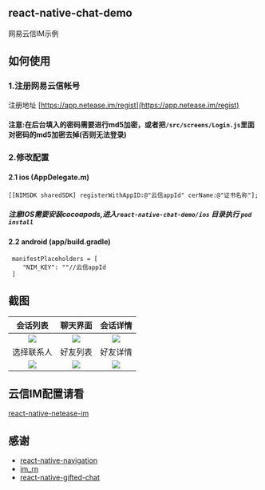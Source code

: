 ## react-native-chat-demo
网易云信IM示例
## 如何使用
### 1.注册网易云信帐号
注册地址 [https://app.netease.im/regist](https://app.netease.im/regist)
#### 注意:在后台填入的密码需要进行md5加密，或者把`/src/screens/Login.js`里面对密码的md5加密去掉(否则无法登录)
### 2.修改配置
#### 2.1 ios (AppDelegate.m)
 ```
[[NIMSDK sharedSDK] registerWithAppID:@"云信appId" cerName:@"证书名称"];
 ```
##### 注意IOS需要安装cocoapods,进入`react-native-chat-demo/ios` 目录执行 `pod install`
#### 2.2 android (app/build.gradle)
 ```
  manifestPlaceholders = [
     "NIM_KEY": ""//云信appId
  ]
 ```
## 截图

|会话列表|聊天界面|会话详情|
|:--:|:--:|:--:|
|![](https://github.com/reactnativecomponent/react-native-chat-demo/blob/master/screenshots/chatList.png)|![](https://github.com/reactnativecomponent/react-native-chat-demo/blob/master/screenshots/chat.png)|![](https://github.com/reactnativecomponent/react-native-chat-demo/blob/master/screenshots/sessionDetail.png)|
|选择联系人|好友列表|好友详情|
|![](https://github.com/reactnativecomponent/react-native-chat-demo/blob/master/screenshots/selectUser.png)|![](https://github.com/reactnativecomponent/react-native-chat-demo/blob/master/screenshots/friendList.png)|![](https://github.com/reactnativecomponent/react-native-chat-demo/blob/master/screenshots/friendDetail.png)|

## 云信IM配置请看
[react-native-netease-im](https://github.com/reactnativecomponent/react-native-netease-im)

## 感谢
- [react-native-navigation](https://wix.github.io/react-native-navigation/#/)
- [im_rn](https://github.com/GoBelieveIO/im_rn)
- [react-native-gifted-chat](https://github.com/FaridSafi/react-native-gifted-chat)
